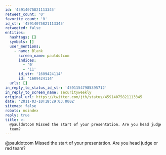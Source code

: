 ```yaml
---
id: '45914075821113345'
retweet_count: '0'
favorite_count: '0'
id_str: '45914075821113345'
retweeted: false
entities:
  hashtags: []
  symbols: []
  user_mentions:
    - name: Blank
      screen_name: pauldotcom
      indices:
        - '0'
        - '11'
      id_str: '1609424114'
      id: '1609424114'
  urls: []
in_reply_to_status_id_str: '45911547985395712'
in_reply_to_screen_name: securityweekly
original_url: https://twitter.com/jth/status/45914075821113345
date: '2011-03-10T18:29:03.000Z'
sitemap: false
robots: noindex
reply: true
title: >-
  @pauldotcom Missed the start of your presentation. Are you head judge or red
  team?
---
```


@pauldotcom Missed the start of your presentation. Are you head judge or red team?